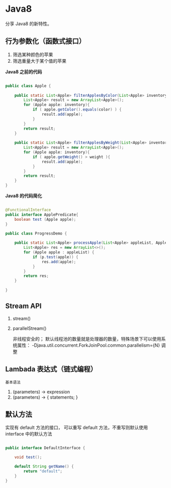 # Java8
分享 Java8 的新特性。

## 行为参数化（函数式接口）

1. 筛选某种颜色的苹果
2. 筛选重量大于某个值的苹果

**Java8 之前的代码**

```java

public class Apple {
    
    public static List<Apple> filterApplesByColor(List<Apple> inventory, String color) {
        List<Apple> result = new ArrayList<Apple>();
        for (Apple apple: inventory){
            if ( apple.getColor().equals(color) ) { 
                result.add(apple);
            } 
        }
        return result;
    }
    
    public static List<Apple> filterApplesByWeight(List<Apple> inventory, int weight) {
        List<Apple> result = new ArrayList<Apple>();
        for (Apple apple: inventory){
            if ( apple.getWeight() > weight ){ 
                result.add(apple);
            } 
        }
        return result;
    }
}

```

**Java8 的代码简化**

```java

@FunctionalInterface
public interface ApplePredicate{
    boolean test (Apple apple);
}

public class ProgressDemo {
    
    public static List<Apple> processApple(List<Apple> appleList, ApplePredicate p) {
        List<Apple> res = new ArrayList<>();
        for (Apple apple : appleList) {
            if (p.test(apple)) {
                res.add(apple);
            }
        }
        return res;
    }
    
}


```

## Stream API

1. stream()

2. parallelStream()

    非线程安全的；
    默认线程池的数量就是处理器的数量，特殊场景下可以使用系统属性：
    -Djava.util.concurrent.ForkJoinPool.common.parallelism={N} 调整

## Lambada 表达式（链式编程）

`基本语法`

1. (parameters) -> expression
2. (parameters) -> { statements; }

## 默认方法
实现有 default 方法的接口， 可以重写 default 方法，不重写则默认使用 interface 中的默认方法

```java

public interface DefaultInterface {

    void test();

    default String getName() {
        return "default";
    }
}

```